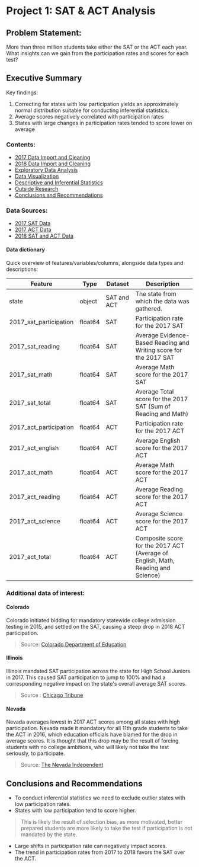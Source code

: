 # Project 1: SAT & ACT Analysis

## Problem Statement: 
More than three million students take either the SAT or the ACT each year. What insights can we gain from the participation rates and scores for each test?

## Executive Summary
Key findings:
1. Correcting for states with low participation yields an approximately normal distribution suitable for conducting inferential statistics.
2. Average scores negatively correlated with participation rates
3. States with large changes in participation rates tended to score lower on average


### Contents:
- [2017 Data Import and Cleaning](#2017-Data-Import-and-Cleaning)
- [2018 Data Import and Cleaning](#2018-Data-Import-and-Cleaning)
- [Exploratory Data Analysis](#Exploratory-Data-Analysis)
- [Data Visualization](#Visualizing-the-data)
- [Descriptive and Inferential Statistics](#Descriptive-and-Inferential-Statistics)
- [Outside Research](#Outside-Research)
- [Conclusions and Recommendations](#Conclusions-and-Recommendations)

### Data Sources:
- [2017 SAT Data](https://blog.collegevine.com/here-are-the-average-sat-scores-by-state/)
- [2017 ACT Data](https://blog.prepscholar.com/act-scores-by-state-averages-highs-and-lows)
- [2018 SAT and ACT Data](http://www.act.org/content/dam/act/unsecured/documents/cccr2018/Average-Scores-by-State.pdf)

#### Data dictionary 
Quick overview of features/variables/columns, alongside data types and descriptions:

|Feature|Type|Dataset|Description|
|---|---|---|---|
|state|object|SAT and ACT|The state from which the data was gathered.|
|2017_sat_participation|float64|SAT|Participation rate for the 2017 SAT|
|2017_sat_reading|float64|SAT|Average Evidence-Based Reading and Writing score for the 2017 SAT|
|2017_sat_math|float64|SAT|Average Math score for the 2017 SAT|
|2017_sat_total|float64|SAT|Average Total score for the 2017 SAT (Sum of Reading and Math)|
|2017_act_participation|float64|ACT|Participation rate for the 2017 ACT|
|2017_act_english|float64|ACT|Average English score for the 2017 ACT|
|2017_act_math|float64|ACT|Average Math score for the 2017 ACT|
|2017_act_reading|float64|ACT|Average Reading score for the 2017 ACT|
|2017_act_science|float64|ACT|Average Science score for the 2017 ACT|
|2017_act_total|float64|ACT|Composite score for the 2017 ACT (Average of English, Math, Reading and Science)|

### Additional data of interest:
#### Colorado
Colorado initiated bidding for mandatory statewide college admission testing in 2015, and settled on the SAT, causing a steep drop in 2018 ACT participation.
> Source: [Colorado Department of Education](https://www.cde.state.co.us/assessment/coloradosat)

#### Illinois
Illinois mandated SAT participation across the state for High School Juniors in 2017. This caused SAT participation to jump to 100% and had a corresponding negative impact on the state's overall average SAT scores.
> Source : [Chicago Tribune](https://www.chicagotribune.com/news/ct-illinois-chooses-sat-met-20160211-story.html)

#### Nevada
Nevada averages lowest in 2017 ACT scores among all states with high participation. Nevada made it mandatory for all 11th grade students to take the ACT in 2016, which education officials have blamed for the drop in average scores. It is thought that this drop may be the result of forcing students with no college ambitions, who will likely not take the test seriously, to participate.
> Source: [The Nevada Independent](https://thenevadaindependent.com/article/nevadas-act-scores-rank-dead-last-calling-into-question-students-college-readiness)

## Conclusions and Recommendations
- To conduct inferential statistics we need to exclude outlier states with low participation rates.
- States with low participation tend to score higher.
>This is likely the result of selection bias, as more motivated, better prepared students are more likely to take the test if participation is not mandated by the state.

- Large shifts in participation rate can negatively impact scores.
- The trend in participation rates from 2017 to 2018 favors the SAT over the ACT.